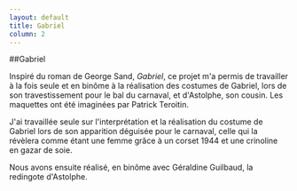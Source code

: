 ```yaml
---
layout: default
title: Gabriel
column: 2
---
```

<script type="text/javascript">
window.addEvent('load', function() {
    var imgs = [];
    imgs.push({file: 'redingote1.jpg', title: '', desc: '', url: '#'});
    imgs.push({file: 'gabriel2.jpg', title: '', desc: '', url: '#'});
    imgs.push({file: 'redingote2.jpg', title: '', desc: '', url: '#'});
    imgs.push({file: 'gabriel1.jpg', title: '', desc: '', url: '#'});
    imgs.push({file: 'redingote3.jpg', title: '', desc: '', url: '#'});
    imgs.push({file: 'gabriel3.jpg', title: '', desc: '', url: '#'});
    imgs.push({file: 'redingote4.jpg', title: '', desc: '', url: '#'});
    var myshow = new Slideshow('slideshow', { 
        type: 'zoom',
        externals: 0,
        showTitleCaption: 1,
        captionHeight: 45,
        width: 250, 
        height: 500, 
        pan: 50,
        zoom: 50,
        loadingDiv: 1,
        resize: true,
        duration: [2000, 9000],
        transition: Fx.Transitions.Expo.easeOut,
        images: imgs, 
        path: '/images/gabriel/'
    });

    myshow.caps.h2.setStyles({color: '#fff', fontSize: '13px'});
    myshow.caps.p.setStyles({color: '#ccc', fontSize: '11px'});
});
</script>

##Gabriel

Inspiré du roman de George Sand, *Gabriel*, ce projet m'a permis de travailler à la fois seule et
en binôme à la réalisation des costumes de Gabriel, lors de son travestissement pour le bal du
carnaval, et d'Astolphe, son cousin. Les maquettes ont été imaginées par Patrick Teroitin.

J'ai travaillée seule sur l'interprétation et la réalisation du costume de Gabriel lors de son
apparition déguisée pour le carnaval, celle qui la révèlera comme étant une femme grâce à un
corset 1944 et une crinoline en gazar de soie.

Nous avons ensuite réalisé, en binôme avec Géraldine Guilbaud, la redingote d'Astolphe.
